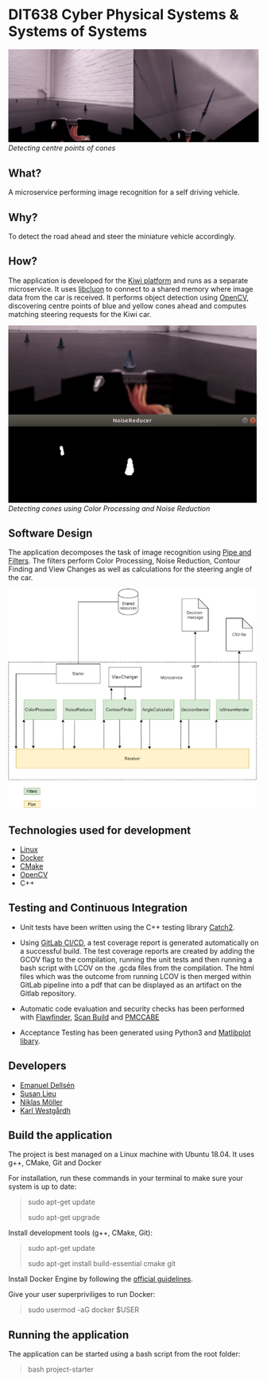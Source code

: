 # DIT638 Cyber Physical Systems & Systems of Systems

<img src="mass_centre_points.gif" width="700"><br>
*Detecting centre points of cones*

## What?
A microservice performing image recognition for a self driving vehicle.

## Why?
To detect the road ahead and steer the miniature vehicle accordingly.

## How?
The application is developed for the [Kiwi platform](https://github.com/chalmers-revere/opendlv-tutorial-kiwi) and runs as a separate  microservice. It uses [libcluon](https://github.com/chrberger/libcluon) to connect to a shared memory where image data from the car is received. It performs object detection using [OpenCV](https://opencv.org/), discovering centre points of blue and yellow cones ahead and computes matching steering requests for the Kiwi car.

<img src="color_processing.gif" width="500"><br>
*Detecting cones using Color Processing and Noise Reduction*

## Software Design
The application decomposes the task of image recognition using [Pipe and Filters](https://docs.microsoft.com/en-us/azure/architecture/patterns/pipes-and-filters). The filters perform Color Processing, Noise Reduction, Contour Finding and View Changes as well as calculations for the steering angle of the car.

<img src="SoftwareArchitecture.png" width="500">

## Technologies used for development
- [Linux](https://ubuntu.com/blog/tag/ubuntu-18-04)
- [Docker](https://www.docker.com/)
- [CMake](https://cmake.org/)
- [OpenCV](https://opencv.org/)
- C++

## Testing and Continuous Integration
- Unit tests have been written using the C++ testing library [Catch2](https://github.com/catchorg/Catch2).

- Using [GitLab CI/CD](https://docs.gitlab.com/ee/ci/), a test coverage report is generated automatically on a successful build. The test coverage reports are created by adding the GCOV flag to the compilation, running the unit tests and then running a bash script with LCOV on the .gcda files from the compilation. The html files which was the outcome from running LCOV is then merged within GitLab pipeline into a pdf that can be displayed as an artifact on the Gitlab repository.  

- Automatic code evaluation and security checks has been performed with [Flawfinder](https://dwheeler.com/flawfinder/), [Scan Build](https://clang-analyzer.llvm.org/scan-build.html) and [PMCCABE](https://people.debian.org/~bame/pmccabe/overview.html)

- Acceptance Testing has been generated using Python3 and [Matlibplot libary](https://matplotlib.org/).

## Developers
- [Emanuel Dellsén](https://github.com/EmanuelDellsen)
- [Susan Lieu](https://github.com/SusanLieu)
- [Niklas Möller](https://github.com/NiklasMoller)
- [Karl Westgårdh](https://github.com/KarlWestgardh)


## Build the application
The project is best managed on a Linux machine with Ubuntu 18.04. 
It uses g++, CMake, Git and Docker

For installation, run these commands in your terminal to make sure your system is up to date:

> sudo apt-get update
>
> sudo apt-get upgrade

Install development tools (g++, CMake, Git):

> sudo apt-get update
>
> sudo apt-get install build-essential cmake git

Install Docker Engine by following the [official guidelines](https://docs.docker.com/install/linux/docker-ce/ubuntu/).

Give your user superpriviliges to run Docker:

> sudo usermod -aG docker $USER

## Running the application
The application can be started using a bash script from the root folder:

> bash project-starter

